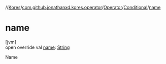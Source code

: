 //[Kores](../../../../index.md)/[com.github.jonathanxd.kores.operator](../../index.md)/[Operator](../index.md)/[Conditional](index.md)/[name](name.md)

# name

[jvm]\
open override val [name](name.md): [String](https://kotlinlang.org/api/latest/jvm/stdlib/kotlin/-string/index.html)

Name
